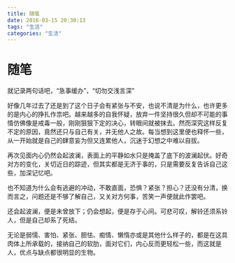 ```yaml
---
title: 随笔
date: 2016-03-15 20:30:13
tags: "生活"
categories: "生活"
---
```


# 随笔

就记录两句话吧，“急事缓办”，“切勿交浅言深”

好像几年过去了还是到了这个日子会有紧张与不安，也说不清是为什么，也许更多的是内心的挣扎作祟吧。越来越多的自我怀疑，放弃一件坚持很久但却不可能的事情仿佛像是戒毒一般，刚刚狠狠下定的决心，转眼间就被抹去。然而深究这样反复不定的原因，竟然还只与自己有关，并无他人之故。每当想到这里便也释怀一些，从一开始就是自己的肆意妄为但又连累他人，沉迷于幻想之中难以自拔。

再次见面内心仍然会起波澜，表面上的平静如水只是掩盖了底下的波澜起伏。好奇对方的变化，关切近日的踪迹，但其实都是无济于事的，只是需要反复告诉自己这些，加深记忆吧。

也不知道为什么会有逃避的冲动，不敢直面，恐惧？紧张？担心？还没有分清，换而言之，问题还是不够了解自己，又关对方何事，苦笑一声便就此作罢吧。

还会起波澜，便是未曾放下；仍会想起，便是存于心间。可悲可叹，解铃还须系铃人，但是自己却系了死结。

无论是弱懦、害怕、紧张、胆怯、痴情、懒惰亦或是其他什么样子的，都是在这具肉体上所承载的，接纳自己的软肋，面对它们，内心反而更轻松一些，而这就是人，优点与缺点都很明显的生物。